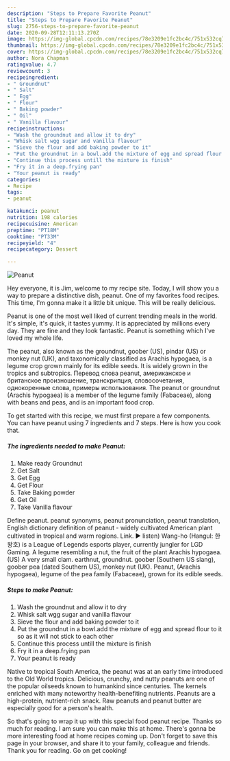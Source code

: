 ```yaml
---
description: "Steps to Prepare Favorite Peanut"
title: "Steps to Prepare Favorite Peanut"
slug: 2756-steps-to-prepare-favorite-peanut
date: 2020-09-28T12:11:13.270Z
image: https://img-global.cpcdn.com/recipes/78e3209e1fc2bc4c/751x532cq70/peanut-recipe-main-photo.jpg
thumbnail: https://img-global.cpcdn.com/recipes/78e3209e1fc2bc4c/751x532cq70/peanut-recipe-main-photo.jpg
cover: https://img-global.cpcdn.com/recipes/78e3209e1fc2bc4c/751x532cq70/peanut-recipe-main-photo.jpg
author: Nora Chapman
ratingvalue: 4.7
reviewcount: 3
recipeingredient:
- " Groundnut"
- " Salt"
- " Egg"
- " Flour"
- " Baking powder"
- " Oil"
- " Vanilla flavour"
recipeinstructions:
- "Wash the groundnut and allow it to dry"
- "Whisk salt wgg sugar and vanilla flavour"
- "Sieve the flour and add baking powder to it"
- "Put the groundnut in a bowl.add the mixture of egg and spread flour to it so as it will not stick to each other"
- "Continue this process untill the mixture is finish"
- "Fry it in a deep.frying pan"
- "Your peanut is ready"
categories:
- Recipe
tags:
- peanut

katakunci: peanut 
nutrition: 198 calories
recipecuisine: American
preptime: "PT18M"
cooktime: "PT33M"
recipeyield: "4"
recipecategory: Dessert

---
```



![Peanut](https://img-global.cpcdn.com/recipes/78e3209e1fc2bc4c/751x532cq70/peanut-recipe-main-photo.jpg)

Hey everyone, it is Jim, welcome to my recipe site. Today, I will show you a way to prepare a distinctive dish, peanut. One of my favorites food recipes. This time, I'm gonna make it a little bit unique. This will be really delicious.

Peanut is one of the most well liked of current trending meals in the world. It's simple, it's quick, it tastes yummy. It is appreciated by millions every day. They are fine and they look fantastic. Peanut is something which I've loved my whole life.

The peanut, also known as the groundnut, goober (US), pindar (US) or monkey nut (UK), and taxonomically classified as Arachis hypogaea, is a legume crop grown mainly for its edible seeds. It is widely grown in the tropics and subtropics. Перевод слова peanut, американское и британское произношение, транскрипция, словосочетания, однокоренные слова, примеры использования. The peanut or groundnut (Arachis hypogaea) is a member of the legume family (Fabaceae), along with beans and peas, and is an important food crop.


To get started with this recipe, we must first prepare a few components. You can have peanut using 7 ingredients and 7 steps. Here is how you cook that.

<!--inarticleads1-->

##### The ingredients needed to make Peanut:

1. Make ready  Groundnut
1. Get  Salt
1. Get  Egg
1. Get  Flour
1. Take  Baking powder
1. Get  Oil
1. Take  Vanilla flavour


Define peanut. peanut synonyms, peanut pronunciation, peanut translation, English dictionary definition of peanut - widely cultivated American plant cultivated in tropical and warm regions. Link. ▶️ listen) Wang-ho (Hangul: 한왕호) is a League of Legends esports player, currently jungler for LGD Gaming. A legume resembling a nut, the fruit of the plant Arachis hypogaea. (US) A very small clam. earthnut, groundnut. goober (Southern US slang), goober pea (dated Southern US), monkey nut (UK). Peanut, (Arachis hypogaea), legume of the pea family (Fabaceae), grown for its edible seeds. 

<!--inarticleads2-->

##### Steps to make Peanut:

1. Wash the groundnut and allow it to dry
1. Whisk salt wgg sugar and vanilla flavour
1. Sieve the flour and add baking powder to it
1. Put the groundnut in a bowl.add the mixture of egg and spread flour to it so as it will not stick to each other
1. Continue this process untill the mixture is finish
1. Fry it in a deep.frying pan
1. Your peanut is ready


Native to tropical South America, the peanut was at an early time introduced to the Old World tropics. Delicious, crunchy, and nutty peanuts are one of the popular oilseeds known to humankind since centuries. The kernels enriched with many noteworthy health-benefiting nutrients. Peanuts are a high-protein, nutrient-rich snack. Raw peanuts and peanut butter are especially good for a person&#39;s health. 

So that's going to wrap it up with this special food peanut recipe. Thanks so much for reading. I am sure you can make this at home. There's gonna be more interesting food at home recipes coming up. Don't forget to save this page in your browser, and share it to your family, colleague and friends. Thank you for reading. Go on get cooking!
